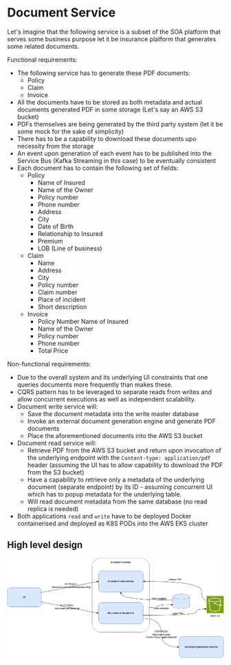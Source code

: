 # Document Service

Let's imagine that the following service is a subset of the SOA platform that serves some business purpose let it be
insurance platform that generates some related documents.

Functional requirements:

* The following service has to generate these PDF documents:
    * Policy
    * Claim
    * Invoice
* All the documents have to be stored as both metadata and actual documents generated PDF in some storage (Let's say an
  AWS S3 bucket)
* PDFs themselves are being generated by the third party system (let it be some mock for the sake of simplicity)
* There has to be a capability to download these documents upo necessity from the storage
* An event upon generation of each event has to be published into the Service Bus (Kafka Streaming in this case) to be
  eventually consistent
* Each document has to contain the following set of fields:
  * Policy
    * Name of Insured
    * Name of the Owner
    * Policy number
    * Phone number
    * Address
    * City
    * Date of Birth
    * Relationship to Insured
    * Premium
    * LOB (Line of business)
  * Claim
    * Name
    * Address
    * City
    * Policy number
    * Claim number
    * Place of incident
    * Short description
  * Invoice
    * Policy Number
      Name of Insured
    * Name of the Owner
    * Policy number
    * Phone number
    * Total Price

Non-functional requirements:

* Due to the overall system and its underlying UI constraints that one queries documents more frequently than
  makes these.
* CQRS pattern has to be leveraged to separate reads from writes and allow concurrent executions
  as well as independent scalability.
* Document write service will:
    * Save the document metadata into the write master database
    * Invoke an external document generation engine and generate PDF documents
    * Place the aforementioned documents into the AWS S3 bucket
* Document read service will:
    * Retrieve PDF from the AWS S3 bucket and return upon invocation of the underlying endpoint with
      the `Content-type: application/pdf` header (assuming the UI has to allow capability to download the PDF from the
      S3 bucket)
    * Have a capability to retrieve only a metadata of the underlying document (separate endpoint) by its ID - assuming
      concurrent UI which has to popup metadata for the underlying table.
    * Will read document metadata from the same database (no read replica is needed)
* Both applications `read` and `write` have to be deployed Docker containerised and deployed as K8S PODs into the AWS
  EKS cluster

## High level design
![High level design](./high-level.png)